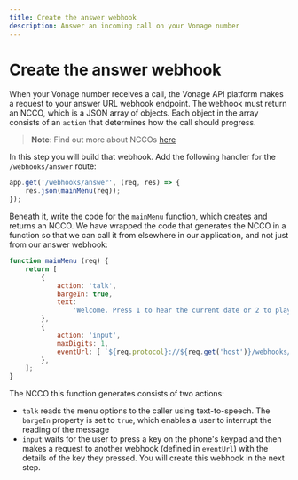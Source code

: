 ```yaml
---
title: Create the answer webhook
description: Answer an incoming call on your Vonage number
---
```


# Create the answer webhook

When your Vonage number receives a call, the Vonage API platform makes a request to your answer URL webhook endpoint. The webhook must return an NCCO, which is a JSON array of objects. Each object in the array consists of an `action` that determines how the call should progress.

> **Note**: Find out more about NCCOs [here](/voice/voice-api/ncco-reference)

In this step you will build that webhook. Add the following handler for the `/webhooks/answer` route:

```javascript
app.get('/webhooks/answer', (req, res) => {
	res.json(mainMenu(req));
});
```

Beneath it, write the code for the `mainMenu` function, which creates and returns an NCCO. We have wrapped the code that generates the NCCO in a function so that we can call it from elsewhere in our application, and not just from our answer webhook:

```javascript
function mainMenu (req) {
	return [
		{
			action: 'talk',
			bargeIn: true,
			text:
				'Welcome. Press 1 to hear the current date or 2 to play audio. Press any other key to hear these options again.',
		},
		{
			action: 'input',
			maxDigits: 1,
			eventUrl: [ `${req.protocol}://${req.get('host')}/webhooks/dtmf` ],
		},
	];
}
```

The NCCO this function generates consists of two actions:

* `talk` reads the menu options to the caller using text-to-speech. The `bargeIn` property is set to `true`, which enables a user to interrupt the reading of the message
* `input` waits for the user to press a key on the phone's keypad and then makes a request to another webhook (defined in `eventUrl`) with the details of the key they pressed. You will create this webhook in the next step.

